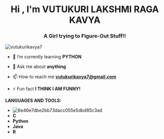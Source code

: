 <h1 align="center">Hi , I'm VUTUKURI LAKSHMI RAGA KAVYA</h1>
<h3 align="center">A Girl trying to Figure-Out Stuff!!</h3>

<p align="left"> <img src="https://komarev.com/ghpvc/?username=vutukurikavya7&label=Profile%20views&color=0e75b6&style=flat" alt="vutukurikavya7" /> </p>

- 🌱 I’m currently learning **PYTHON**

- 💬 Ask me about **anything**

- 📫 How to reach me **vutukurikavya7@gmail.com**

- ⚡ Fun fact **I THINK I AM FUNNY!**

**LANGUAGES AND TOOLS:**
- ![6e46e7dbe2bb73dacc055e5dbd85c3ad](https://user-images.githubusercontent.com/80099931/148906157-5eadde66-b1e4-4f57-a66c-205bacbd2c05.png)
- **C**
- **Python**
- **Java**
- **R**
